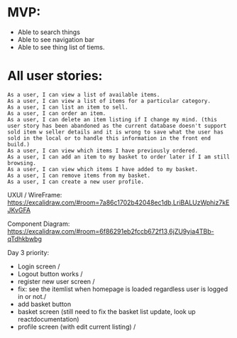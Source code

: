   # MVP: 
   - Able to search things 
   - Able to see navigation bar 
   - Able to see thing list of tiems. 


   # All user stories: 
    As a user, I can view a list of available items.
    As a user, I can view a list of items for a particular category.
    As a user, I can list an item to sell.
    As a user, I can order an item.
    As a user, I can delete an item listing if I change my mind. (this user story has been abandoned as the current database doesn't support sold item w seller details and it is wrong to save what the user has sold in the local or to handle this information in the front end build.)
    As a user, I can view which items I have previously ordered.
    As a user, I can add an item to my basket to order later if I am still browsing.
    As a user, I can view which items I have added to my basket.
    As a user, I can remove items from my basket.
    As a user, I can create a new user profile.

UXUI / WireFrame:
https://excalidraw.com/#room=7a86c1702b42048ec1db,LriBALUzWphiz7kEJKvGFA

Component Diagram: 
https://excalidraw.com/#room=6f86291eb2fccb672f13,6jZU9yia4TBb-qTdhkbwbg

Day 3 priority: 
- Login screen /
- Logout button works /
- register new user screen /
- fix: see the itemlist when homepage is loaded regardless user is logged in or not./
- add basket button 
- basket screen (still need to fix the basket list update, look up reactdocumentation)
- profile screen (with edit current listing) /
